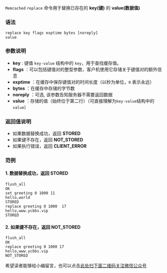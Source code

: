 `Memcached` `replace` 命令用于替换已存在的 **key(键)** 的 **value(数据值)**

### 语法 ###

```
replace key flags exptime bytes [noreply]
value
```

### 参数说明 ###

 *  **key** : 键值 `key-value` 结构中的 `key`，用于查找缓存值。
 *  **flags** ：可以包括键值对的整型参数，客户机使用它存储关于键值对的额外信息
 *  **exptime** ：在缓存中保存键值对的时间长度（以秒为单位，`0` 表示永远）
 *  **bytes** ：在缓存中存储的字节数
 *  **noreply** ：可选, 该参数告知服务器不需要返回数据
 *  **value** ：存储的值（始终位于第二行）（可直接理解为`key-value`结构中的`value`）

### 返回值说明 ###

 *  如果数据替换成功，返回 **STORED**
 *  如果键不存在，返回 **NOT\_STORED**
 *  如果执行错误，返回 **CLIENT\_ERROR**

### 范例 ###

#### 1. 数据替换成功，返回 **STORED** ####

```
flush_all
OK
set greeting 0 1000 11
hello,world
STORED
replace greeting 0 1000  17
hello,www.ycbbs.vip
STORED
```

#### 2. 如果键不存在，返回 NOT\_STORED ####

```
flush_all
OK
replace greeting 0 1000 17
hello,www.ycbbs.vip
NOT_STORED
```


希望读者能够给小编留言，也可以点击[此处扫下面二维码关注微信公众号](https://www.ycbbs.vip/?p=28 "此处扫下面二维码关注微信公众号")
